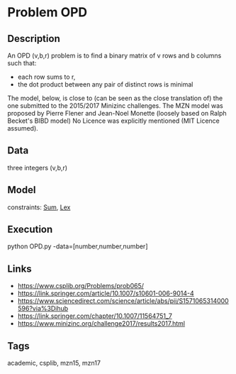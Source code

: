 # Problem OPD
## Description
An OPD (v,b,r) problem is to find a binary matrix of v rows and b columns such that:
   - each row sums to r,
   - the dot product between any pair of distinct rows is minimal

The model, below, is close to (can be seen as the close translation of) the one submitted to the 2015/2017 Minizinc challenges.
The MZN model was proposed by Pierre Flener and Jean-Noel Monette (loosely based on Ralph Becket's BIBD model)
No Licence was explicitly mentioned (MIT Licence assumed).

## Data
  three integers (v,b,r)

## Model
  constraints: [Sum](http://pycsp.org/documentation/constraints/Sum), [Lex](http://pycsp.org/documentation/constraints/Lex)

## Execution
  python OPD.py -data=[number,number,number]

## Links
  - https://www.csplib.org/Problems/prob065/
  - https://link.springer.com/article/10.1007/s10601-006-9014-4
  - https://www.sciencedirect.com/science/article/abs/pii/S1571065314000596?via%3Dihub
  - https://link.springer.com/chapter/10.1007/11564751_7
  - https://www.minizinc.org/challenge2017/results2017.html

## Tags
  academic, csplib, mzn15, mzn17
